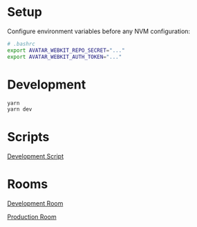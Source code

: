 # Setup

Configure environment variables before any NVM configuration:

```bash
# .bashrc
export AVATAR_WEBKIT_REPO_SECRET="..."
export AVATAR_WEBKIT_AUTH_TOKEN="..."
```

# Development

```bash
yarn
yarn dev
```

# Scripts

[Development Script](https://mattrossman.ngrok.io/room.js)

# Rooms

[Development Room](https://hubs.aelatgt.net/9fbTP4E/development-avatar-webkit/)

[Production Room](https://hubs.aelatgt.net/5BwQt2g/production-avatar-webkit)
